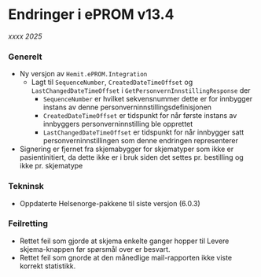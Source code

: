 # Endringer i ePROM v13.4
*xxxx 2025*

### Generelt
- Ny versjon av `Hemit.ePROM.Integration`
    - Lagt til `SequenceNumber`, `CreatedDateTimeOffset` og `LastChangedDateTimeOffset` i `GetPersonvernInnstillingResponse` der
        - `SequenceNumber` er hvilket sekvensnummer dette er for innbygger instans av denne personverninnstillingsdefinisjonen
        - `CreatedDateTimeOffset` er tidspunkt for når første instans av innbyggers personverninnstilling ble opprettet
        - `LastChangedDateTimeOffset` er tidspunkt for når innbygger satt personverninnstillingen som denne endringen representerer
- Signering er fjernet fra skjemabygger for skjematyper som ikke er pasientinitiert, da dette ikke er i bruk siden det settes pr. bestilling og ikke pr. skjematype 

### Tekninsk
- Oppdaterte Helsenorge-pakkene til siste versjon (6.0.3)

### Feilretting
- Rettet feil som gjorde at skjema enkelte ganger hopper til Levere skjema-knappen før spørsmål over er besvart.
- Rettet feil som gnorde at den månedlige mail-rapporten ikke viste korrekt statistikk.